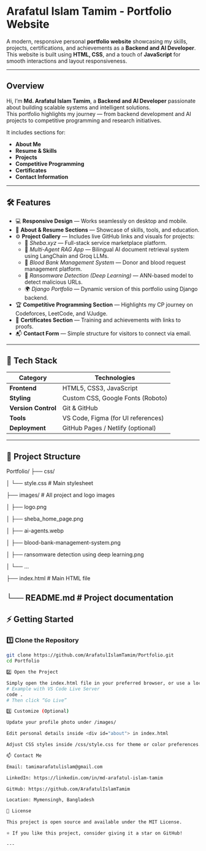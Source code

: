# Arafatul Islam Tamim - Portfolio Website

A modern, responsive personal **portfolio website** showcasing my skills, projects, certifications, and achievements as a **Backend and AI Developer**.  
This website is built using **HTML, CSS**, and a touch of **JavaScript** for smooth interactions and layout responsiveness.

---

## Overview

Hi, I’m **Md. Arafatul Islam Tamim**, a **Backend and AI Developer** passionate about building scalable systems and intelligent solutions.  
This portfolio highlights my journey — from backend development and AI projects to competitive programming and research initiatives.

It includes sections for:
- **About Me**
- **Resume & Skills**
- **Projects**
- **Competitive Programming**
- **Certificates**
- **Contact Information**

---

## 🛠️ Features

- 💻 **Responsive Design** — Works seamlessly on desktop and mobile.  
- 🧠 **About & Resume Sections** — Showcase of skills, tools, and education.  
- ⚙️ **Project Gallery** — Includes live GitHub links and visuals for projects:
  - 🧩 *Sheba.xyz* — Full-stack service marketplace platform.
  - 🤖 *Multi-Agent RAG App* — Bilingual AI document retrieval system using LangChain and Groq LLMs.
  - 💉 *Blood Bank Management System* — Donor and blood request management platform.
  - 🔐 *Ransomware Detection (Deep Learning)* — ANN-based model to detect malicious URLs.
  - 🌍 *Django Portfolio* — Dynamic version of this portfolio using Django backend.
- 🏆 **Competitive Programming Section** — Highlights my CP journey on Codeforces, LeetCode, and VJudge.
- 📜 **Certificates Section** — Training and achievements with links to proofs.
- 📬 **Contact Form** — Simple structure for visitors to connect via email.

---

## 🧩 Tech Stack

| Category | Technologies |
|-----------|--------------|
| **Frontend** | HTML5, CSS3, JavaScript |
| **Styling** | Custom CSS, Google Fonts (Roboto) |
| **Version Control** | Git & GitHub |
| **Tools** | VS Code, Figma (for UI references) |
| **Deployment** | GitHub Pages / Netlify (optional) |

---

## 📂 Project Structure

Portfolio/
├── css/

│ └── style.css # Main stylesheet

├── images/ # All project and logo images

│ ├── logo.png

│ ├── sheba_home_page.png

│ ├── ai-agents.webp

│ ├── blood-bank-management-system.png

│ ├── ransomware detection using deep learning.png

│ └── ...

├── index.html # Main HTML file

└── README.md # Project documentation
---

## ⚡ Getting Started

### 1️⃣ Clone the Repository
```bash
git clone https://github.com/ArafatulIslamTamim/Portfolio.git
cd Portfolio

2️⃣ Open the Project

Simply open the index.html file in your preferred browser, or use a local server:
# Example with VS Code Live Server
code .
# Then click “Go Live”

3️⃣ Customize (Optional)

Update your profile photo under /images/

Edit personal details inside <div id="about"> in index.html

Adjust CSS styles inside /css/style.css for theme or color preferences.

📫 Contact Me

Email: tamimarafatulislam@gmail.com

LinkedIn: https://linkedin.com/in/md-arafatul-islam-tamim

GitHub: https://github.com/ArafatulIslamTamim

Location: Mymensingh, Bangladesh

🏁 License

This project is open source and available under the MIT License.

⭐ If you like this project, consider giving it a star on GitHub!

---
